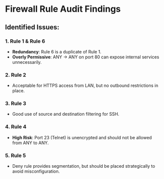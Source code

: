 # Firewall Rule Audit Findings

## Identified Issues:

### 1. Rule 1 & Rule 6
- **Redundancy**: Rule 6 is a duplicate of Rule 1.
- **Overly Permissive**: ANY -> ANY on port 80 can expose internal services unnecessarily.

### 2. Rule 2
- Acceptable for HTTPS access from LAN, but no outbound restrictions in place.

### 3. Rule 3
- Good use of source and destination filtering for SSH.

### 4. Rule 4
- **High Risk**: Port 23 (Telnet) is unencrypted and should not be allowed from ANY to ANY.

### 5. Rule 5
- Deny rule provides segmentation, but should be placed strategically to avoid misconfiguration.
